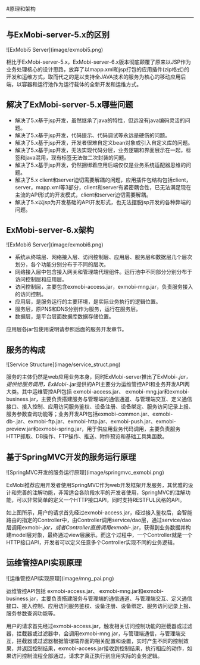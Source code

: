 #原理和架构 

----------
<h2 id="cid_0">与ExMobi-server-5.x的区别</h2>
![ExMobi5 Server](image/exmobi5.png)

相比于ExMobi-server-5.x，ExMobi-server-6.x版本彻底颠覆了原来以JSP作为业务处理核心的设计思路，放弃了以mapp.xml和jsp打包的应用插件(zip格式)的开发和运维方式，取而代之的是以支持全JAVA技术的服务为核心的移动应用后端，以容器和运行池作为运行载体的全新开发和运维方式。

<h2 id="cid_1">解决了ExMobi-server-5.x哪些问题</h2>

* 解决了5.x基于jsp开发，虽然继承了java的特性，但远没有java编码灵活的问题。
* 解决了5.x基于jsp开发，代码提示、代码调试等永远是硬伤的问题。
* 解决了5.x基于jsp开发，开发者很难自定义bean对象或引入自定义库的问题。
* 解决了5.x基于jsp开发，无法实现代码分层，业务逻辑和界面展示在一起，标签和java混用，现有标签无法做二次封装的问题。
* 解决了5.x基于jsp开发，仍然捆绑着应用后端仅仅是业务系统适配器思维的问题。
* 解决了5.x client和server迫切需要解耦的问题，应用插件包结构包括client，server，mapp.xml等3部分，client和server有紧密耦合性，已无法满足现在主流的API形式的开发模式，client和server迫切需要解耦。
* 解决了5.x以jsp为开发基础的API开发形式，也无法摆脱jsp开发的各种弊端的问题。

<h2 id="cid_2">ExMobi-server-6.x架构</h2>
![ExMobi6 Server](image/exmobi6.png)

* 系统从终端层、网络接入层、访问控制层、应用层、服务层和数据层几个层次划分，各个功能分别分布于不同的层次。
* 网络接入层中包含接入网关和管理端代理组件。运行池中不同部分分别分布于访问控制层和应用层。
* 访问控制层，主要包含exmobi-access.jar，exmobi-mng.jar，负责服务接入的访问控制。
* 应用层，是服务运行的主要环境，是实际业务执行的逻辑位置。
* 服务层，原PNS和DNS分别作为服务，运行在服务层。
* 数据层，是平台层面数据库数据存储位置。

应用层各jar包使用说明请参照后面的服务开发章节。

<h2 id="cid_3">服务的构成</h2>
![Service Structure](image/service_struct.png)

服务的主体仍然是web应用业务本身，同时ExMobi-server推出了ExMobi-*.jar，提供给服务调用，ExMobi-*.jar提供的API主要分为运维管控API和业务开发API两大类。其中运维管控API包括 exmobi-access.jar、 exmobi-mng.jar和exmobi-business.jar，主要负责搭建服务与管理端的通信通道、与管理端交互、定义通信接口、接入控制、应用访问服务鉴权、设备注册、设备绑定、服务访问记录上报、服务参数查询功能等；业务开发API包括exmobi-common.jar、exmobi-db-.jar、exmobi-ftp.jar、exmobi-http.jar、exmobi-push.jar、exmobi-preview.jar和exmobi-spring.jar，用于供应用业务代码调用，主要负责服务HTTP抓取、DB操作、FTP操作、推送、附件预览和基础工具集函数。

<h2 id="cid_4">基于SpringMVC开发的服务运行原理</h2>
![SpringMVC开发的服务运行原理](image/springmvc_exmobi.png)

ExMobi推荐应用开发者使用SpringMVC作为web开发框架开发服务，其优雅的设计和完善的注解功能，非常适合各阶段水平的开发者使用，SpringMVC的注解功能，可以非常简单的定义一个HTTP接口API，同时支持RESTFUL风格的API。

如上图所示，用户的请求首先经过exmobi-access.jar，经过接入鉴权后，会智能路由的指定的Controller中，由Controller调用service/dao层，通过service/dao层调用exmobi-*.jar，或者Controller直接调用exmobi-*.jar，获得到业务数据并构建model层对象，最终通过view层展示。而这个过程中，一个Controller就是一个HTTP接口API，开发者可以定义任意多个Controller实现不同的业务逻辑。

<h2 id="cid_5">运维管控API实现原理</h2>
![运维管控API实现原理](image/mng_pai.png)

运维管控API包括 exmobi-access.jar、 exmobi-mng.jar和exmobi-business.jar，主要负责搭建服务与管理端的通信通道、与管理端交互、定义通信接口、接入控制、应用访问服务鉴权、设备注册、设备绑定、服务访问记录上报、服务参数查询功能等。

用户的请求首先经过exmobi-access.jar，触发相关访问控制功能的拦截器或过滤器，拦截器或过滤器中，会调用exmobi-mng.jar，与管理端通信，与管理端交互，拦截器或过滤器根据管理端界面的相关配置和设置，实时产生不同的控制效果，并返回控制结果，exmobi-access.jar接收到控制结果，执行相应的动作，如果访问控制流程全部通过，请求才真正执行到应用实际的业务逻辑。